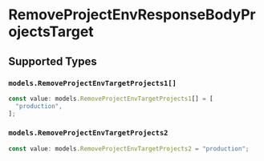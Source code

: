# RemoveProjectEnvResponseBodyProjectsTarget


## Supported Types

### `models.RemoveProjectEnvTargetProjects1[]`

```typescript
const value: models.RemoveProjectEnvTargetProjects1[] = [
  "production",
];
```

### `models.RemoveProjectEnvTargetProjects2`

```typescript
const value: models.RemoveProjectEnvTargetProjects2 = "production";
```

